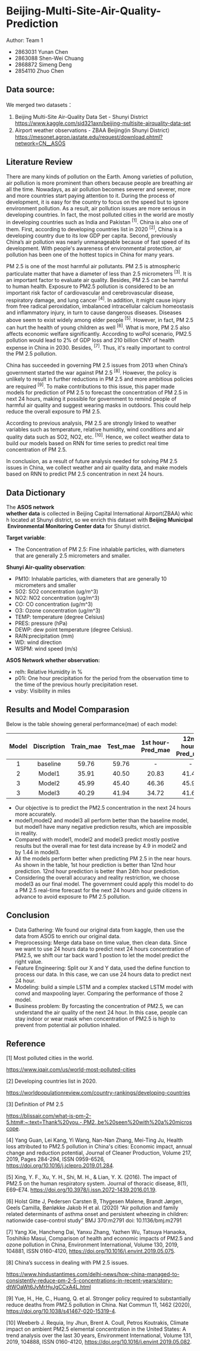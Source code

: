 # Beijing-Multi-Site-Air-Quality-Prediction

Author: Team 1
* 2863031 Yunan Chen
* 2863088 Shen-Wei Chuang
* 2868872 Simeng Deng
* 2854110 Zhuo Chen

## Data source: 

We merged two datasets： 

1. Beijing Multi-Site Air-Quality Data Set - Shunyi District
https://www.kaggle.com/sid321axn/beijing-multisite-airquality-data-set
2. Airport weather observations - ZBAA Beijing(in Shunyi District）
https://mesonet.agron.iastate.edu/request/download.phtml?network=CN__ASOS

## Literature Review
There are many kinds of pollution on the Earth. Among varieties of pollution, air pollution is more prominent than others because people are breathing air all the time. Nowadays, as air pollution becomes severer and severer, more and more countries start paying attention to it. During the process of development, it is easy for the country to focus on the speed but to ignore environment pollution. As a result, air pollution issues are more serious in developing countries. In fact, the most polluted cities in the world are mostly in developing countries such as India and Pakistan <sup>[1]</sup>. China is also one of them. First, according to developing countries list in 2020 <sup>[2]</sup>, China is a developing country due to its low GDP per capita. Second, previously China’s air pollution was nearly unmanageable because of fast speed of its development. With people's awareness of environmental protection, air pollution has been one of the hottest topics in China for many years.

PM 2.5 is one of the most harmful air pollutants. PM 2.5 is atmospheric particulate matter that have a diameter of less than 2.5 micrometers <sup>[3]</sup>. It is an important factor to evaluate air quality. Besides, PM 2.5 can be harmful to human health. Exposure to PM2.5 pollution is considered to be an important risk factor of cardiovascular and cerebrovascular disease, respiratory damage, and lung cancer <sup>[4]</sup>. In addition, it might cause injury from free radical peroxidation, imbalanced intracellular calcium homeostasis and inflammatory injury, in turn to cause dangerous diseases. Diseases above seem to exist widely among elder people <sup>[5]</sup>. However,  in fact, PM 2.5 can hurt the health of young children as well <sup>[6]</sup>. What is more, PM 2.5 also affects economic welfare significantly. According to woPol scenario, PM2.5 pollution would lead to 2% of GDP loss and 210 billion CNY of health expense in China in 2030. Besides,  <sup>[7]</sup>. Thus, it's really important to control the PM 2.5 pollution.

China has succeeded in governing PM 2.5 issues from 2013 when China’s government started the war against PM 2.5 <sup>[8]</sup>. However, the policy is unlikely to result in further reductions in PM 2.5 and more ambitious policies are required <sup>[9]</sup>. To make contributions to this issue, this paper made models for prediction of PM 2.5 to forecast the concentration of PM 2.5 in next 24 hours, making it possible for government to remind people of harmful air quality and suggest wearing masks in outdoors. This could help reduce the overall exposure to PM 2.5.

According to previous analysis, PM 2.5 are strongly linked to weather variables such as temperature, relative humidity, wind conditions and air quality data such as SO2, NO2, etc. <sup>[10]</sup>. Hence, we collect weather data to build our models based on RNN for time series to predict real time concentration of PM 2.5.

In conclusion, as a result of future analysis needed for solving PM 2.5 issues in China, we collect weather and air quality data, and make models based on RNN to predict PM 2.5 concentration in next 24 hours.


## Data Dictionary
The **ASOS network whether data** is collected in Beijing Capital International Airport(ZBAA) which located at Shunyi district, so we enrich this dataset with **Beijing Municipal Environmental Monitoring Center data** for Shunyi district. 


**Target variable**:
*   The Concentration of PM 2.5: Fine inhalable particles, with diameters that are generally 2.5 micrometers and smaller.

**Shunyi Air-quality observation**:

*   PM10:  Inhalable particles, with diameters that are generally 10 micrometers and smaller
*   SO2: SO2 concentration (ug/m^3)
*   NO2: NO2 concentration (ug/m^3)
*   CO: CO concentration (ug/m^3)
*   O3: Ozone concentration (ug/m^3)
*   TEMP: temperature (degree Celsius)
*   PRES: pressure (hPa)
*   DEWP: dew point temperature (degree Celsius).
*   RAIN:precipitation (mm)
*   WD: wind direction
*   WSPM: wind speed (m/s)

**ASOS Network whether observation:**

*   relh: Relative Humidity in %
*   p01i: One hour precipitation for the period from the observation time to the time of the previous hourly precipitation reset. 
*   vsby: Visibility in miles


## Results and Model Comparasion

Below is the table showing general performance(mae) of each model: 

|Model|Discription| Train_mae |Test_mae|1st hour-Pred_mae|12nd hour - Pred_mae|24th hour-Pred_mae|
|:----:|:----:|:----:| :----: |:----:|:----:|:----:|
|1|baseline|59.76|59.76|-|-|-|
|2|Model1|35.91|40.50|20.83|41.46|53.06|
|3|Model2|45.99|45.40|46.36|45.98|55.20|
|3|Model3|40.29|41.94|34.72|41.61|54.67|


*   Our objective is to predict the PM2.5 concentration in the next 24 
hours more accurately. 
*   model1,model2 and model3 all perform better than the baseline model, but model1 have many negative prediction results, which are impossible in reality.
*   Compared with model1, model2 and model3 predict mostly postive results but the overall mae for test data increase by 4.9 in model2 and by 1.44 in model3.
*   All the models perform better when predicting PM 2.5 in the near hours. As shown in the table, 1st hour prediction is better than 12nd hour prediction. 12nd hour prediction is better than 24th hour prediction.
*   Considering the overall accuracy and reality restriction, we choose model3 as our final model. The government could apply this model to do a PM 2.5 real-time forecast for the next 24 hours and guide citizens in advance to avoid exposure to PM 2.5 pollution. 


## Conclusion

*   Data Gathering: We found our original data from kaggle, then use the data from ASOS to enrich our original data.
*   Preprocessing: Merge data base on time value, then clean data. Since we want to use 24 hours data to predict next 24 hours concentration of PM2.5, we shift our tar back ward 1 postion to let the model predict the right value.
*   Feature Engineering: Split our X and Y data, used the define function to process our data. In this case, we can use 24 hours data to predict next 24 hour.
*   Modeling: build a simple LSTM and a complex stacked LSTM model with convd and maxpooling layer. Comparing the performance of those 2 model.
*   Business problem: By forcasting the concentration of PM2.5, we can understand the air quality of the next 24 hour. In this case, people can stay indoor or wear mask when concentration of PM2.5 is high to prevent from potential air pollution inhaled.


## Reference

[1] Most polluted cities in the world.

https://www.iqair.com/us/world-most-polluted-cities

[2] Developing countries list in 2020.

https://worldpopulationreview.com/country-rankings/developing-countries

[3] Definition of PM 2.5

https://blissair.com/what-is-pm-2-5.htm#:~:text=Thank%20you.-,PM2.,be%20seen%20with%20a%20microscope.

[4] Yang Guan, Lei Kang, Yi Wang, Nan-Nan Zhang, Mei-Ting Ju, Health loss attributed to PM2.5 pollution in China's cities: Economic impact, annual change and reduction potential, Journal of Cleaner Production, Volume 217, 2019, Pages 284-294, ISSN 0959-6526, https://doi.org/10.1016/j.jclepro.2019.01.284.

[5] Xing, Y. F., Xu, Y. H., Shi, M. H., & Lian, Y. X. (2016). The impact of PM2.5 on the human respiratory system. Journal of thoracic disease, 8(1), E69–E74. https://doi.org/10.3978/j.issn.2072-1439.2016.01.19.

[6] Holst Gitte J, Pedersen Carsten B, Thygesen Malene, Brandt Jørgen, Geels Camilla, Bønløkke Jakob H et al. (2020) “Air pollution and family related determinants of asthma onset and persistent wheezing in children: nationwide case-control study” BMJ 370:m2791 doi: 10.1136/bmj.m2791

[7] Yang Xie, Hancheng Dai, Yanxu Zhang, Yazhen Wu, Tatsuya Hanaoka, Toshihiko Masui, Comparison of health and economic impacts of PM2.5 and ozone pollution in China, Environment International, Volume 130, 2019, 104881, ISSN 0160-4120, https://doi.org/10.1016/j.envint.2019.05.075.

[8] China’s success in dealing with PM 2.5 issues.

https://www.hindustantimes.com/delhi-news/how-china-managed-to-consistently-reduce-pm-2-5-concentrations-in-recent-years/story-dtWOaWt6JyMrHyJgCCxA4L.html

[9] Yue, H., He, C., Huang, Q. et al. Stronger policy required to substantially reduce deaths from PM2.5 pollution in China. Nat Commun 11, 1462 (2020), https://doi.org/10.1038/s41467-020-15319-4.

[10] Weeberb J. Requia, Iny Jhun, Brent A. Coull, Petros Koutrakis, Climate impact on ambient PM2.5 elemental concentration in the United States: A trend analysis over the last 30 years, Environment International, Volume 131, 2019, 104888, ISSN 0160-4120, https://doi.org/10.1016/j.envint.2019.05.082.

